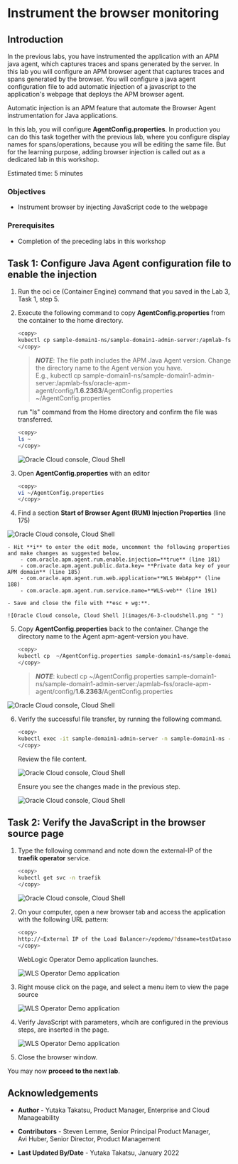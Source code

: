 # Instrument the browser monitoring

## Introduction

In the previous labs, you have instrumented the application with an APM java agent, which captures traces and spans generated by the server. In this lab you will configure an APM browser agent that captures traces and spans generated by the browser. You will configure a java agent configuration file to add automatic injection of a javascript to the application's webpage that deploys the APM browser agent.

Automatic injection is an APM feature that automate the Browser Agent instrumentation for Java applications.  

In this lab, you will configure **AgentConfig.properties**. In production you can do this task together with the previous lab, where you configure display names for spans/operations, because you will be editing the same file. But for the learning purpose, adding browser injection is called out as a dedicated lab in this workshop.

Estimated time: 5 minutes

### Objectives

* Instrument browser by injecting JavaScript code to the webpage

### Prerequisites

* Completion of the preceding labs in this workshop

## **Task 1**: Configure Java Agent configuration file to enable the injection

1. Run the oci ce (Container Engine) command that you saved in the Lab 3, Task 1, step 5.
2. Execute the following command to copy **AgentConfig.properties**  from the container to the home directory.


    ``` bash
    <copy>
    kubectl cp sample-domain1-ns/sample-domain1-admin-server:/apmlab-fss/oracle-apm-agent/config/<apm-agent-version>/AgentConfig.properties ~/AgentConfig.properties
    </copy>
    ```   

    >***NOTE***: The file path includes the APM Java Agent version. Change the directory name to the Agent version you have.  
    E.g., kubectl cp sample-domain1-ns/sample-domain1-admin-server:/apmlab-fss/oracle-apm-agent/config/**1.6.2363**/AgentConfig.properties ~/AgentConfig.properties

    run "ls" command from the Home directory and confirm the file was transferred.  
    ```bash
    <copy>
    ls ~
    </copy>
    ```

   ![Oracle Cloud console, Cloud Shell ](images/6-1-cloudshell.png " ")

3.	Open **AgentConfig.properties** with an editor

    ```bash
    <copy>
    vi ~/AgentConfig.properties
    </copy>
    ```

4.	Find a section **Start of Browser Agent (RUM) Injection Properties** (line 175)

   ![Oracle Cloud console, Cloud Shell ](images/6-2-cloudshell.png " ")

    - Hit **i** to enter the edit mode, uncomment the following properties and make changes as suggested below.
        - com.oracle.apm.agent.rum.enable.injection=**true** (line 181)
        - com.oracle.apm.agent.public.data.key= **Private data key of your APM domain** (line 185)
        - com.oracle.apm.agent.rum.web.application=**WLS WebApp** (line 188)
        - com.oracle.apm.agent.rum.service.name=**WLS-web** (line 191)

    - Save and close the file with **esc + wg:**.

    ![Oracle Cloud console, Cloud Shell ](images/6-3-cloudshell.png " ")

5.	Copy **AgentConfig.properties** back to the container. Change the directory name to the Agent apm-agent-version you have.

    ```bash
    <copy>
    kubectl cp  ~/AgentConfig.properties sample-domain1-ns/sample-domain1-admin-server:/apmlab-fss/oracle-apm-agent/config/<apm-agent-version>/AgentConfig.properties
    </copy>
    ```

    > ***NOTE***: kubectl cp  ~/AgentConfig.properties sample-domain1-ns/sample-domain1-admin-server:/apmlab-fss/oracle-apm-agent/config/**1.6.2363**/AgentConfig.properties

   ![Oracle Cloud console, Cloud Shell ](images/6-4-cloudshell.png " ")

6. Verify the successful file transfer, by running the following command.

    ``` bash
    <copy>
    kubectl exec -it sample-domain1-admin-server -n sample-domain1-ns -- bash -c "cd /apmlab-fss/oracle-apm-agent/config/1.6.2363 && cat AgentConfig.properties "
    </copy>
    ```
    Review the file content.

    ![Oracle Cloud console, Cloud Shell](images/6-5-cloudshell.png " ")

    Ensure you see the changes made in the previous step.

    ![Oracle Cloud console, Cloud Shell](images/6-6-cloudshell.png " ")

## **Task 2**: Verify the JavaScript in the browser source page

1.  Type the following command and note down the external-IP of the **traefik operator** service.

    ``` bash
    <copy>
    kubectl get svc -n traefik
    </copy>
    ```
    ![Oracle Cloud console, Cloud Shell](images/6-7-cloudshell.png " ")

2. On your computer, open a new browser tab and access the application with the following URL pattern:

    ``` bash
    <copy>
    http://<External IP of the Load Balancer>/opdemo/?dsname=testDatasource
    </copy>
    ```
    WebLogic Operator Demo application launches.

    ![WLS Operator Demo application](images/6-8-demoapp.png " ")

3.  Right mouse click on the page, and select a menu item to view the page source   

    ![WLS Operator Demo application](images/6-9-demoapp.png " ")

4.  Verify JavaScript with parameters, whcih are configured in the previous steps, are inserted in the page.

    ![WLS Operator Demo application](images/6-10-demoapp.png " ")

5.  Close the browser window.

You may now **proceed to the next lab**.

## Acknowledgements

* **Author** - Yutaka Takatsu, Product Manager, Enterprise and Cloud Manageability
- **Contributors** - Steven Lemme, Senior Principal Product Manager,  
Avi Huber, Senior Director, Product Management
* **Last Updated By/Date** - Yutaka Takatsu, January 2022
